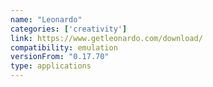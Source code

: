 ```yaml
---
name: "Leonardo"
categories: ['creativity']
link: https://www.getleonardo.com/download/
compatibility: emulation
versionFrom: "0.17.70"
type: applications
---
```


